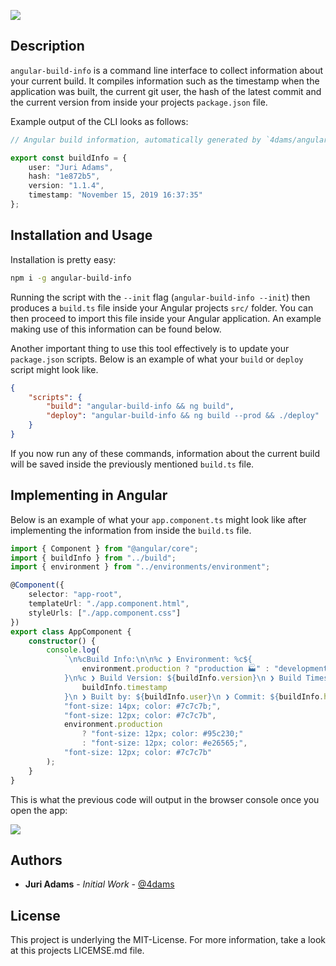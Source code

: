 ![](https://static.4da.ms/build_info.png)

## Description

`angular-build-info` is a command line interface to collect information about your current build. It compiles information such as the timestamp when the application was built, the current git user, the hash of the latest commit and the current version from inside your projects `package.json` file.

Example output of the CLI looks as follows:

```typescript
// Angular build information, automatically generated by `4dams/angular-build-info`

export const buildInfo = {
    user: "Juri Adams",
    hash: "1e872b5",
    version: "1.1.4",
    timestamp: "November 15, 2019 16:37:35"
};
```

## Installation and Usage

Installation is pretty easy:

```sh
npm i -g angular-build-info
```

Running the script with the `--init` flag (`angular-build-info --init`) then produces a `build.ts` file inside your Angular projects `src/` folder. You can then proceed to import this file inside your Angular application. An example making use of this information can be found below.

Another important thing to use this tool effectively is to update your `package.json` scripts. Below is an example of what your `build` or `deploy` script might look like.

```json
{
    "scripts": {
        "build": "angular-build-info && ng build",
        "deploy": "angular-build-info && ng build --prod && ./deploy"
    }
}
```

If you now run any of these commands, information about the current build will be saved inside the previously mentioned `build.ts` file.

## Implementing in Angular

Below is an example of what your `app.component.ts` might look like after implementing the information from inside the `build.ts` file.

```typescript
import { Component } from "@angular/core";
import { buildInfo } from "../build";
import { environment } from "../environments/environment";

@Component({
    selector: "app-root",
    templateUrl: "./app.component.html",
    styleUrls: ["./app.component.css"]
})
export class AppComponent {
    constructor() {
        console.log(
            `\n%cBuild Info:\n\n%c ❯ Environment: %c${
                environment.production ? "production 🏭" : "development 🚧"
            }\n%c ❯ Build Version: ${buildInfo.version}\n ❯ Build Timestamp: ${
                buildInfo.timestamp
            }\n ❯ Built by: ${buildInfo.user}\n ❯ Commit: ${buildInfo.hash}\n`,
            "font-size: 14px; color: #7c7c7b;",
            "font-size: 12px; color: #7c7c7b",
            environment.production
                ? "font-size: 12px; color: #95c230;"
                : "font-size: 12px; color: #e26565;",
            "font-size: 12px; color: #7c7c7b"
        );
    }
}
```

This is what the previous code will output in the browser console once you open the app:

![](https://static.4da.ms/build_info_example.png)

## Authors

-   **Juri Adams** - _Initial Work_ - [@4dams](https://github.com/4dams)

## License

This project is underlying the MIT-License. For more information, take a look at this projects LICEMSE.md file.
